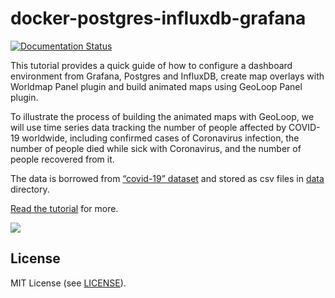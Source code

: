 # docker-postgres-influxdb-grafana

[![Documentation Status](https://readthedocs.org/projects/docker-postgres-influxdb-grafana/badge/?version=latest)](https://docker-postgres-influxdb-grafana.readthedocs.io/en/latest/?badge=latest)

This tutorial provides a quick guide of how to configure a dashboard environment 
from Grafana, Postgres and InfluxDB, create map overlays with Worldmap Panel plugin and 
build animated maps using GeoLoop Panel plugin.

To illustrate the process of building the animated maps with GeoLoop, 
we will use time series data tracking the number of people affected by COVID-19 worldwide, 
including confirmed cases of Coronavirus infection, the number of people died while 
sick with Coronavirus, and the number of people recovered from it.

The data is borrowed from [“covid-19” dataset](https://github.com/datasets/covid-19) 
and stored as csv files in [data](https://github.com/viktorsapozhok/docker-postgres-influxdb-grafana/tree/master/data) 
directory.

[Read the tutorial](https://docker-postgres-influxdb-grafana.readthedocs.io/en/latest/tutorial.html) for more.

<img src="https://raw.githubusercontent.com/viktorsapozhok/docker-postgres-influxdb-grafana/master/docs/source/images/dashboard.gif">

## License

MIT License (see [LICENSE](LICENSE)).
